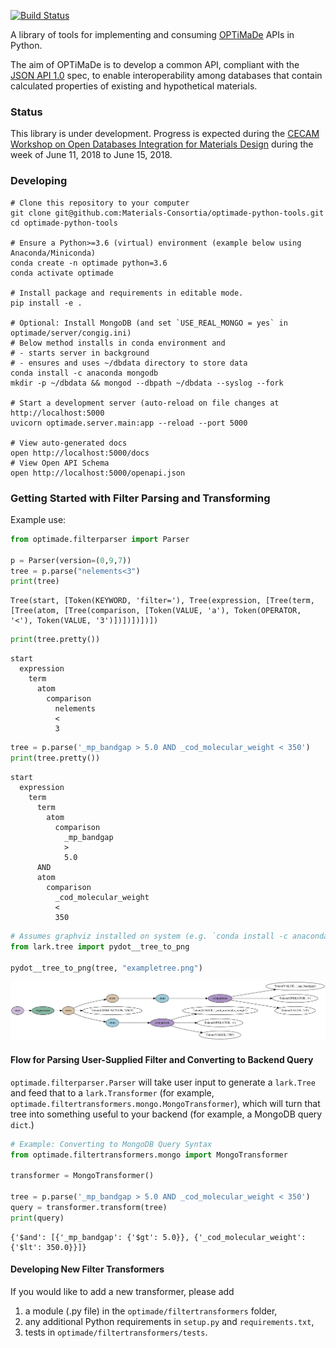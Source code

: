 [![Build Status](https://travis-ci.org/Materials-Consortia/optimade-python-tools.svg?branch=master)](https://travis-ci.org/Materials-Consortia/optimade-python-tools)

A library of tools for implementing and consuming
[OPTiMaDe](http://www.optimade.org) APIs in Python.

The aim of OPTiMaDe is to develop a common API, compliant
with the [JSON API 1.0](http://jsonapi.org/format/1.0/)
spec, to enable interoperability
among databases
that contain calculated properties of
existing and hypothetical materials.

### Status
This library is under development. Progress is expected during the [CECAM Workshop on Open Databases Integration for Materials Design](https://www.cecam.org/workshop-4-1525.html) during the week of June 11, 2018 to June 15, 2018.

### Developing

```
# Clone this repository to your computer
git clone git@github.com:Materials-Consortia/optimade-python-tools.git
cd optimade-python-tools

# Ensure a Python>=3.6 (virtual) environment (example below using Anaconda/Miniconda)
conda create -n optimade python=3.6
conda activate optimade

# Install package and requirements in editable mode.
pip install -e .

# Optional: Install MongoDB (and set `USE_REAL_MONGO = yes` in optimade/server/congig.ini)
# Below method installs in conda environment and
# - starts server in background
# - ensures and uses ~/dbdata directory to store data
conda install -c anaconda mongodb
mkdir -p ~/dbdata && mongod --dbpath ~/dbdata --syslog --fork 

# Start a development server (auto-reload on file changes at http://localhost:5000
uvicorn optimade.server.main:app --reload --port 5000

# View auto-generated docs
open http://localhost:5000/docs
# View Open API Schema
open http://localhost:5000/openapi.json
```

### Getting Started with Filter Parsing and Transforming

Example use:

```python
from optimade.filterparser import Parser

p = Parser(version=(0,9,7))
tree = p.parse("nelements<3")
print(tree)
```
```
Tree(start, [Token(KEYWORD, 'filter='), Tree(expression, [Tree(term, [Tree(atom, [Tree(comparison, [Token(VALUE, 'a'), Token(OPERATOR, '<'), Token(VALUE, '3')])])])])])
```
```python
print(tree.pretty())
```
```
start
  expression
    term
      atom
        comparison
          nelements
          <
          3
```
```python
tree = p.parse('_mp_bandgap > 5.0 AND _cod_molecular_weight < 350')
print(tree.pretty())
```
```
start
  expression
    term
      term
        atom
          comparison
            _mp_bandgap
            >
            5.0
      AND
      atom
        comparison
          _cod_molecular_weight
          <
          350
```
```python
# Assumes graphviz installed on system (e.g. `conda install -c anaconda graphviz`) and `pip install pydot`
from lark.tree import pydot__tree_to_png

pydot__tree_to_png(tree, "exampletree.png")
```
![example tree](exampletree.png)

#### Flow for Parsing User-Supplied Filter and Converting to Backend Query

`optimade.filterparser.Parser` will take user input to generate a `lark.Tree` and feed that to a `lark.Transformer`
(for example, `optimade.filtertransformers.mongo.MongoTransformer`), which will turn that tree into something useful
to your backend (for example, a MongoDB query `dict`.)

```python
# Example: Converting to MongoDB Query Syntax
from optimade.filtertransformers.mongo import MongoTransformer

transformer = MongoTransformer()

tree = p.parse('_mp_bandgap > 5.0 AND _cod_molecular_weight < 350')
query = transformer.transform(tree)
print(query)
```
```
{'$and': [{'_mp_bandgap': {'$gt': 5.0}}, {'_cod_molecular_weight': {'$lt': 350.0}}]}
```

#### Developing New Filter Transformers
If you would like to add a new transformer, please add
1. a module (.py file) in the `optimade/filtertransformers` folder,
2. any additional Python requirements in `setup.py` and `requirements.txt`,
3. tests in `optimade/filtertransformers/tests`.
